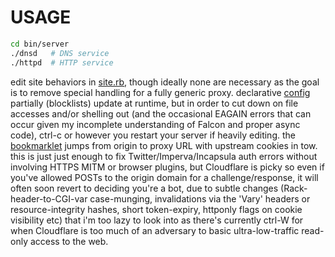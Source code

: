 # USAGE
``` sh
cd bin/server
./dnsd   # DNS service
./httpd  # HTTP service
```

edit site behaviors in [site.rb](config/site.rb), though ideally none are necessary as the goal is to remove special handling for a fully generic proxy. declarative [config](config/) partially (blocklists) update at runtime, but in order to cut down on file accesses and/or shelling out (and the occasional EAGAIN errors that can occur given my incomplete understanding of Falcon and proper async code), ctrl-c or however you restart your server if heavily editing. the [bookmarklet](config/bookmarklet) jumps from origin to proxy URL with upstream cookies in tow. this is just just enough to fix Twitter/Imperva/Incapsula auth errors without involving HTTPS MITM or browser plugins, but Cloudflare is picky so even if you've allowed POSTs to the origin domain for a challenge/response, it will often soon revert to deciding you're a bot, due to subtle changes (Rack-header-to-CGI-var case-munging, invalidations via the 'Vary' headers or resource-integrity hashes, short token-expiry, httponly flags on cookie visibility etc) that i'm too lazy to look into as there's currently ctrl-W for when Cloudflare is too much of an adversary to basic ultra-low-traffic read-only access to the web. 